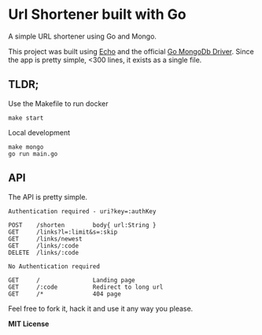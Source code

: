# Url Shortener built with Go

A simple URL shortener using Go and Mongo.

This project was built using [Echo](https://echo.labstack.com/) and the official [Go MongoDb Driver](https://github.com/mongodb/mongo-go-driver). Since the app is pretty simple, <300 lines, it exists as a single file.

## TLDR;

Use the Makefile to run docker

```
make start
```

Local development

```
make mongo
go run main.go
```

## API

The API is pretty simple.

```
Authentication required - uri?key=:authKey

POST    /shorten        body{ url:String }
GET     /links?l=:limit&s=:skip
GET     /links/newest 
GET     /links/:code
DELETE  /links/:code

No Authentication required

GET     /               Landing page
GET     /:code          Redirect to long url
GET     /*              404 page
```

Feel free to fork it, hack it and use it any way you please.

**MIT License**